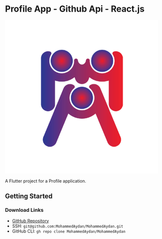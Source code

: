 # Profile App - Github Api - React.js

![App Screenshot](https://github.com/MohammedAydan/MohammedAydan/blob/main/src/assets/ma-i.png?raw=true)

A Flutter project for a Profile application.

## Getting Started

### Download Links
- [GitHub Repository](https://github.com/MohammedAydan/MohammedAydan.git)
- SSH: `git@github.com:MohammedAydan/MohammedAydan.git`
- GitHub CLI: `gh repo clone MohammedAydan/MohammedAydan`
  
